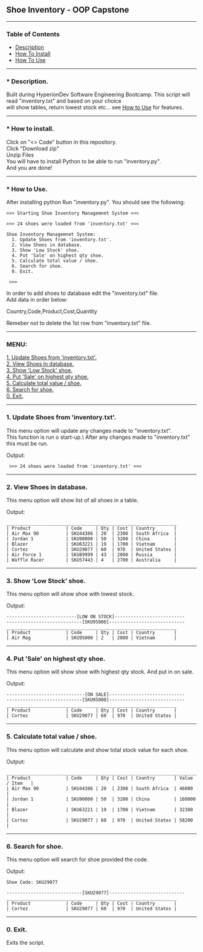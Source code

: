 ## Shoe Inventory - OOP Capstone
---

### Table of Contents

   * [Description](#desc)
   * [How To Install](#inst)
   * [How To Use](#use)

---

### * Description. <a name="desc"></a>

Built during HyperionDev Software Engineering Bootcamp.
This script will read "inventory.txt" and based on your choice\
will show tables, return lowest stock etc... see [How to Use](#use) for features.

---

### * How to install. <a name="inst"></a>

Click on "<> Code" button in this repository.\
Click "Download zip"\
Unzip Files\
You will have to install Python to be able to run "inventory.py".\
And you are done!

---

### * How to Use. <a name="use"></a>

After installing python Run "inventory.py". You should see the following: 

```
>>> Starting Shoe Inventory Managemnet System <<<

>>> 24 shoes were loaded from 'inventory.txt' <<<

Shoe Inventory Managemnet System:
  1. Update Shoes from 'inventory.txt'.  
  2. View Shoes in database.
  3. Show 'Low Stock' shoe.
  4. Put 'Sale' on highest qty shoe.
  5. Calculate total value / shoe.
  6. Search for shoe.
  0. Exit.

 >>>
```

In order to add shoes to database edit the "inventory.txt" file.\
Add data in order below:

Country,Code,Product,Cost,Quantity

Remeber not to delete the 1st row from "inventory.txt" file.

---
### MENU: 

  [1. Update Shoes from 'inventory.txt'.](#one)\
  [2. View Shoes in database.](#two)\
  [3. Show 'Low Stock' shoe.](#three)\
  [4. Put 'Sale' on highest qty shoe.](#four)\
  [5. Calculate total value / shoe.](#five)\
  [6. Search for shoe.](#six)\
  [0. Exit.](#zero)
  
---
### 1. Update Shoes from 'inventory.txt'.<a name="one"></a>
This menu option will update any changes made to "inventory.txt".\
This function is run o start-up.\ 
After any changes made to "inventory.txt" this must be run.

Output:
```
 >>> 24 shoes were loaded from 'inventory.txt' <<<
```

---
### 2. View Shoes in database.<a name="two"></a>
This menu option will show list of all shoes in a table.

Output:
```
_______________________________________________________________
| Product             | Code     | Qty | Cost | Country       |
| Air Max 90          | SKU44386 | 20  | 2300 | South Africa  |
| Jordan 1            | SKU90000 | 50  | 3200 | China         |
| Blazer              | SKU63221 | 19  | 1700 | Vietnam       |
| Cortez              | SKU29077 | 60  | 970  | United States |
| Air Force 1         | SKU89999 | 43  | 2000 | Russia        |
| Waffle Racer        | SKU57443 | 4   | 2700 | Australia     |
```

---
### 3. Show 'Low Stock' shoe.<a name="three"></a>
This menu option will show shoe with lowest stock.

Output:
```
--------------------------[LOW ON STOCK]--------------------------
----------------------------[SKU95000]----------------------------
_______________________________________________________________
| Product             | Code     | Qty | Cost | Country       |
| Air Mag             | SKU95000 | 2   | 2000 | Vietnam       |
```

---
### 4. Put 'Sale' on highest qty shoe.<a name="four"></a>
This menu option will show shoe with highest qty stock.
And put in on sale.

Output:
```
-----------------------------[ON SALE]----------------------------
----------------------------[SKU95000]----------------------------
_______________________________________________________________
| Product             | Code     | Qty | Cost | Country       |
| Cortez              | SKU29077 | 60  | 970  | United States |
```

---
### 5. Calculate total value / shoe.<a name="five"></a>
This menu option will calculate and show total stock value for each shoe.

Output:
```
________________________________________________________________________________
| Product             | Code     | Qty | Cost | Country       | Value / Item   |
| Air Max 90          | SKU44386 | 20  | 2300 | South Africa  | 46000          |
| Jordan 1            | SKU90000 | 50  | 3200 | China         | 160000         |
| Blazer              | SKU63221 | 19  | 1700 | Vietnam       | 32300          |
| Cortez              | SKU29077 | 60  | 970  | United States | 58200          |
```

---
### 6. Search for shoe.<a name="six"></a>
This menu option will search for shoe provided the code.

Output:
```
Shoe Code: SKU29077

----------------------------[SKU29077]----------------------------
_______________________________________________________________
| Product             | Code     | Qty | Cost | Country       |
| Cortez              | SKU29077 | 60  | 970  | United States |

```

---
### 0. Exit.<a name="zero"></a>
Exits the script.
